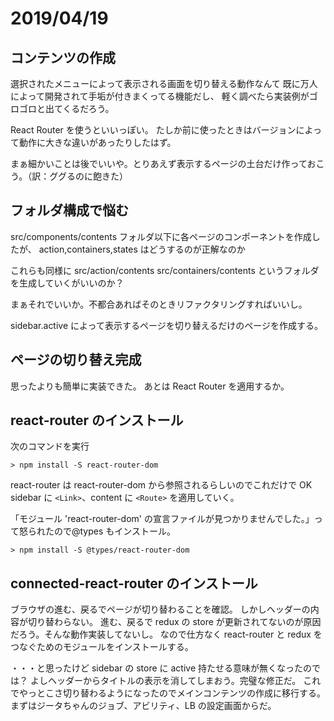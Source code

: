 # 2019/04/19

## コンテンツの作成

選択されたメニューによって表示される画面を切り替える動作なんて
既に万人によって開発されて手垢が付きまくってる機能だし、
軽く調べたら実装例がゴロゴロと出てくるだろう。

React Router を使うといいっぽい。
たしか前に使ったときはバージョンによって動作に大きな違いがあったりしたはず。

まぁ細かいことは後でいいや。とりあえず表示するページの土台だけ作っておこう。（訳：ググるのに飽きた）

## フォルダ構成で悩む

src/components/contents フォルダ以下に各ページのコンポーネントを作成したが、
action,containers,states はどうするのが正解なのか

これらも同様に
src/action/contents
src/containers/contents
というフォルダを生成していくがいいのか？

まぁそれでいいか。不都合あればそのときリファクタリングすればいいし。

sidebar.active によって表示するページを切り替えるだけのページを作成する。

## ページの切り替え完成

思ったよりも簡単に実装できた。
あとは React Router を適用するか。

## react-router のインストール

次のコマンドを実行

```console
> npm install -S react-router-dom
```

react-router は react-router-dom から参照されるらしいのでこれだけで OK
sidebar に `<Link>`、content に `<Route>` を適用していく。

「モジュール 'react-router-dom' の宣言ファイルが見つかりませんでした。」って怒られたので@types もインストール。

```console
> npm install -S @types/react-router-dom
```

## connected-react-router のインストール

ブラウザの進む、戻るでページが切り替わることを確認。
しかしヘッダーの内容が切り替わらない。
進む、戻るで redux の store が更新されてないのが原因だろう。そんな動作実装してないし。
なので仕方なく react-router と redux をつなぐためのモジュールをインストールする。

・・・と思ったけど sidebar の store に active 持たせる意味が無くなったのでは？
よしヘッダーからタイトルの表示を消してしまおう。完璧な修正だ。
これでやっとこさ切り替わるようになったのでメインコンテンツの作成に移行する。
まずはジータちゃんのジョブ、アビリティ、LB の設定画面からだ。
